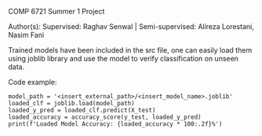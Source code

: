 COMP 6721 Summer 1 Project

Author(s): 
Supervised: Raghav Senwal |
Semi-supervised: Alireza Lorestani, Nasim Fani

Trained models have been included in the src file, one can easily load them using joblib library and use the model to verify classification on unseen data.

Code example:
```
model_path = '<insert_external_path>/<insert_model_name>.joblib'
loaded_clf = joblib.load(model_path)
loaded_y_pred = loaded_clf.predict(X_test)
loaded_accuracy = accuracy_score(y_test, loaded_y_pred)
print(f'Loaded Model Accuracy: {loaded_accuracy * 100:.2f}%')
```
